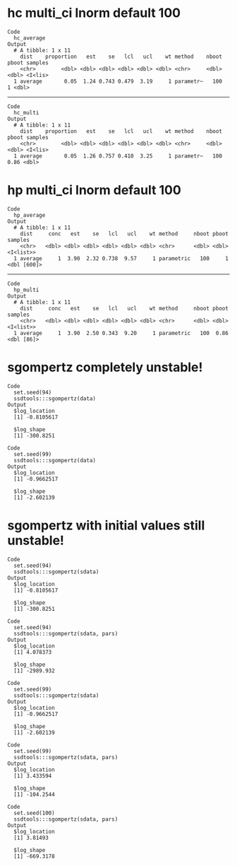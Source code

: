 # hc multi_ci lnorm default 100

    Code
      hc_average
    Output
      # A tibble: 1 x 11
        dist    proportion   est    se   lcl   ucl    wt method    nboot pboot samples
        <chr>        <dbl> <dbl> <dbl> <dbl> <dbl> <dbl> <chr>     <dbl> <dbl> <I<lis>
      1 average       0.05  1.24 0.743 0.479  3.19     1 parametr~   100     1 <dbl>  

---

    Code
      hc_multi
    Output
      # A tibble: 1 x 11
        dist    proportion   est    se   lcl   ucl    wt method    nboot pboot samples
        <chr>        <dbl> <dbl> <dbl> <dbl> <dbl> <dbl> <chr>     <dbl> <dbl> <I<lis>
      1 average       0.05  1.26 0.757 0.410  3.25     1 parametr~   100  0.86 <dbl>  

# hp multi_ci lnorm default 100

    Code
      hp_average
    Output
      # A tibble: 1 x 11
        dist     conc   est    se   lcl   ucl    wt method     nboot pboot samples    
        <chr>   <dbl> <dbl> <dbl> <dbl> <dbl> <dbl> <chr>      <dbl> <dbl> <I<list>>  
      1 average     1  3.90  2.32 0.738  9.57     1 parametric   100     1 <dbl [600]>

---

    Code
      hp_multi
    Output
      # A tibble: 1 x 11
        dist     conc   est    se   lcl   ucl    wt method     nboot pboot samples   
        <chr>   <dbl> <dbl> <dbl> <dbl> <dbl> <dbl> <chr>      <dbl> <dbl> <I<list>> 
      1 average     1  3.90  2.50 0.343  9.20     1 parametric   100  0.86 <dbl [86]>

# sgompertz completely unstable!

    Code
      set.seed(94)
      ssdtools:::sgompertz(data)
    Output
      $log_location
      [1] -0.8105617
      
      $log_shape
      [1] -300.8251
      
    Code
      set.seed(99)
      ssdtools:::sgompertz(data)
    Output
      $log_location
      [1] -0.9662517
      
      $log_shape
      [1] -2.602139
      

# sgompertz with initial values still unstable!

    Code
      set.seed(94)
      ssdtools:::sgompertz(sdata)
    Output
      $log_location
      [1] -0.8105617
      
      $log_shape
      [1] -300.8251
      
    Code
      set.seed(94)
      ssdtools:::sgompertz(sdata, pars)
    Output
      $log_location
      [1] 4.078373
      
      $log_shape
      [1] -2989.932
      
    Code
      set.seed(99)
      ssdtools:::sgompertz(sdata)
    Output
      $log_location
      [1] -0.9662517
      
      $log_shape
      [1] -2.602139
      
    Code
      set.seed(99)
      ssdtools:::sgompertz(sdata, pars)
    Output
      $log_location
      [1] 3.433594
      
      $log_shape
      [1] -104.2544
      
    Code
      set.seed(100)
      ssdtools:::sgompertz(sdata, pars)
    Output
      $log_location
      [1] 3.81493
      
      $log_shape
      [1] -669.3178
      

